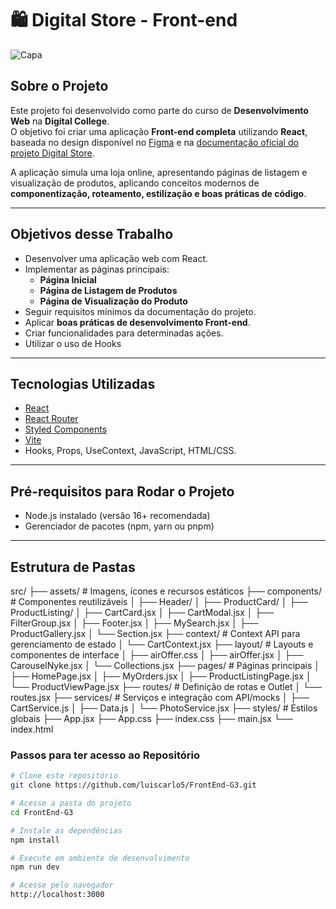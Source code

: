 # 🛍️ Digital Store - Front-end

![Capa](./src/assets/print1.png)

## Sobre o Projeto
Este projeto foi desenvolvido como parte do curso de **Desenvolvimento Web** na **Digital College**.  
O objetivo foi criar uma aplicação **Front-end completa** utilizando **React**, baseada no design disponível no [Figma](https://www.figma.com/design/cfb4F7ZXMFQmvmTn3PKI4z/DRIP-STORE---DIGITAL-COLLEGE?node-id=22-30) e na [documentação oficial do projeto Digital Store](https://github.com/digitalcollegebr/projeto-digital-store).  

A aplicação simula uma loja online, apresentando páginas de listagem e visualização de produtos, aplicando conceitos modernos de **componentização, roteamento, estilização e boas práticas de código**.  

------------------------------------------------------------------------------------------------

## Objetivos desse Trabalho
- Desenvolver uma aplicação web com React.
- Implementar as páginas principais:
  - **Página Inicial**
  - **Página de Listagem de Produtos**
  - **Página de Visualização do Produto**
- Seguir requisitos mínimos da documentação do projeto.
- Aplicar **boas práticas de desenvolvimento Front-end**.
- Criar funcionalidades para determinadas ações.
- Utilizar o uso de Hooks

-------------------------------------------------------------------------------------------------

## Tecnologias Utilizadas
- [React](https://react.dev/)  
- [React Router](https://reactrouter.com/)  
- [Styled Components](https://styled-components.com/)  
- [Vite](https://vitejs.dev/)
- Hooks, Props, UseContext, JavaScript, HTML/CSS.

-------------------------------------------------------------------------------------------------

## Pré-requisitos para Rodar o Projeto 
- Node.js instalado (versão 16+ recomendada)
- Gerenciador de pacotes (npm, yarn ou pnpm)

-------------------------------------------------------------------------------------------------


## Estrutura de Pastas
src/
├── assets/             # Imagens, ícones e recursos estáticos
├── components/         # Componentes reutilizáveis
│   ├── Header/
│   ├── ProductCard/
│   ├── ProductListing/
│   ├── CartCard.jsx
│   ├── CartModal.jsx
│   ├── FilterGroup.jsx
│   ├── Footer.jsx
│   ├── MySearch.jsx
│   ├── ProductGallery.jsx
│   └── Section.jsx
├── context/            # Context API para gerenciamento de estado
│   └── CartContext.jsx
├── layout/             # Layouts e componentes de interface
│   ├── airOffer.css
│   ├── airOffer.jsx
│   ├── CarouselNyke.jsx
│   └── Collections.jsx
├── pages/              # Páginas principais
│   ├── HomePage.jsx
│   ├── MyOrders.jsx
│   ├── ProductListingPage.jsx
│   └── ProductViewPage.jsx
├── routes/             # Definição de rotas e Outlet
│   └── routes.jsx
├── services/           # Serviços e integração com API/mocks
│   ├── CartService.js
│   ├── Data.js
│   └── PhotoService.jsx
├── styles/             # Estilos globais
├── App.jsx
├── App.css
├── index.css
├── main.jsx
└── index.html


### Passos para ter acesso ao Repositório
```bash
# Clone este repositório
git clone https://github.com/luiscarlo5/FrontEnd-G3.git

# Acesse a pasta do projeto
cd FrontEnd-G3

# Instale as dependências
npm install

# Execute em ambiente de desenvolvimento
npm run dev

# Acesse pelo navegador
http://localhost:3000
